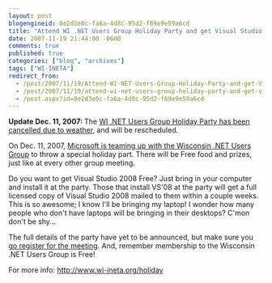 ```yaml
---
layout: post
blogengineid: 8e2d3e0c-fa6a-4d8c-95d2-f69e9e59a6cd
title: "Attend WI .NET Users Group Holiday Party and get Visual Studio 2008 Free!"
date: 2007-11-19 21:44:00 -0600
comments: true
published: true
categories: ["blog", "archives"]
tags: ["WI-INETA"]
redirect_from: 
  - /post/2007/11/19/Attend-WI-NET-Users-Group-Holiday-Party-and-get-Visual-Studio-2008-Free!
  - /post/2007/11/19/attend-wi-net-users-group-holiday-party-and-get-visual-studio-2008-free!
  - /post.aspx?id=8e2d3e0c-fa6a-4d8c-95d2-f69e9e59a6cd
---
```

<!-- more -->
<p><strong>Update Dec. 11, 2007: </strong>The <a href="/Blog/Post.aspx?PostID=1431">WI .NET Users Group&nbsp;Holiday Party has been cancelled due to weather</a>, and will be rescheduled.</p>
<p>On Dec. 11, 2007, <a href="http://www.wi-ineta.org/holiday">Microsoft is teaming up with the Wisconsin .NET Users Group</a> to throw a special holiday part. There will be Free food and prizes, just like&nbsp;at every other&nbsp;group meeting.</p>
<p>Do you want to get Visual Studio 2008 Free? Just bring in your computer and install it at the party. Those that install VS'08 at the party will get a full licensed copy of Visual Studio 2008 mailed to them within a couple weeks. This is so awesome; I know I'll be bringing my laptop! I wonder how many people who don't have laptops will be bringing in their desktops? C'mon don't be shy...</p>
<p>The full details of the party have yet to be announced, but make sure you <a href="http://www.wi-ineta.org/holiday">go register for the meeting</a>. And, remember membership to the Wisconsin .NET Users Group is Free!</p>
<p>For more info: <a href="http://www.wi-ineta.org/holiday">http://www.wi-ineta.org/holiday</a></p>
